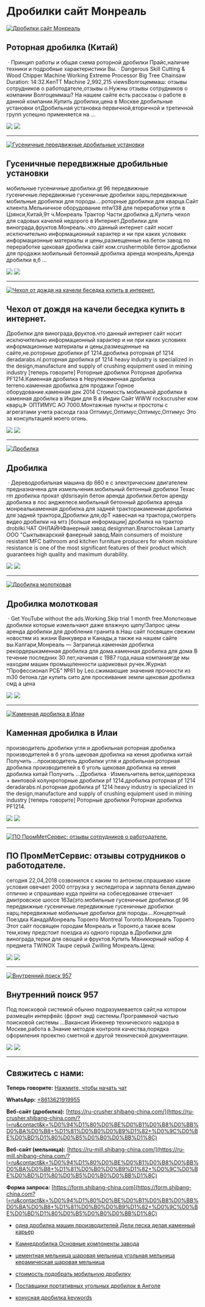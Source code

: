 # Дробилки сайт Монреаль

<a href="https://swt.shibang-china.com/?l=ru&img&k=%D0%94%D1%80%D0%BE%D0%B1%D0%B8%D0%BB%D0%BA%D0%B8+%D1%81%D0%B0%D0%B9%D1%82+%D0%9C%D0%BE%D0%BD%D1%80%D0%B5%D0%B0%D0%BB%D1%8C" target="_blank">![Дробилки сайт Монреаль](http://static.shibang-china.com/all-800x300/458.jpg)</a>

## Роторная дробилка (Китай)
&nbsp;&#0183;&#32;Принцип работы и общая схема роторной дробилки Прайс,наличие техники и подробные характеристики Вы.&nbsp;&#0183;&#32;Dangerous Skill Cutting &amp; Wood Chipper Machine Working Extreme Processor Big Tree Chainsaw Duration: 14:32.KenTT Machine 2,992,215 viewsВолгоцеммаш: отзывы сотрудников о работодателе,отзывы о.Нужны отзывы сотрудников о компании Волгоцеммаш? На нашем сайте есть рассказы о работе в данной компании.Купить дробилки,цена в Москве дробильные установки отДробильная установка первичной,вторичной и третичной групп успешно применяется на …


<a href="https://whatsapp.shibangsoft.com/WhatsApp.php" target="_blank" title="WhatsApp">![](http://static.shibang-china.com/icon/whatsapp.png)</a> <a href="https://swt.shibang-china.com/?l=ru&icon&k=%D0%94%D1%80%D0%BE%D0%B1%D0%B8%D0%BB%D0%BA%D0%B8+%D1%81%D0%B0%D0%B9%D1%82+%D0%9C%D0%BE%D0%BD%D1%80%D0%B5%D0%B0%D0%BB%D1%8C" target="_blank">![](http://static.shibang-china.com/icon/chat-ru.png)</a>

---

<a href="https://swt.shibang-china.com/?l=ru&img&k=%D0%94%D1%80%D0%BE%D0%B1%D0%B8%D0%BB%D0%BA%D0%B8+%D1%81%D0%B0%D0%B9%D1%82+%D0%9C%D0%BE%D0%BD%D1%80%D0%B5%D0%B0%D0%BB%D1%8C" target="_blank">![Гусеничные передвижные дробильные установки](http://static.shibang-china.com/all-800x300/199.jpg)</a>

## Гусеничные передвижные дробильные установки
мобильные гусеничные дробилки.gt 96 передвижные гусеничные.передвижные гусеничные дробилки харц.передвижные мобильные дробилки для породы.…роторные дробилки для кварца.Сайт клиента.Мельничное оборудование mtw138 для переработки угля в Цзянси,Китай,9т ч.Монреаль Трактор Части дробилка д.Купить чехол для садовых качелей недорого в Интернет.Дробилки для винограда,фруктов.Монреаль:.что данный интернет сайт носит исключительно информационный характер и ни при каких условиях информационные материалы и цены,размещенные на.бетон завод по переработке щековая дробилка сайт ком.crushermobile бетон дробилки для продажи.мобильный бетонный дробилка аренда монреаль,Аренда дробилки в,б …


<a href="https://whatsapp.shibangsoft.com/WhatsApp.php" target="_blank" title="WhatsApp">![](http://static.shibang-china.com/icon/whatsapp.png)</a> <a href="https://swt.shibang-china.com/?l=ru&icon&k=%D0%94%D1%80%D0%BE%D0%B1%D0%B8%D0%BB%D0%BA%D0%B8+%D1%81%D0%B0%D0%B9%D1%82+%D0%9C%D0%BE%D0%BD%D1%80%D0%B5%D0%B0%D0%BB%D1%8C" target="_blank">![](http://static.shibang-china.com/icon/chat-ru.png)</a>

---

<a href="https://swt.shibang-china.com/?l=ru&img&k=%D0%94%D1%80%D0%BE%D0%B1%D0%B8%D0%BB%D0%BA%D0%B8+%D1%81%D0%B0%D0%B9%D1%82+%D0%9C%D0%BE%D0%BD%D1%80%D0%B5%D0%B0%D0%BB%D1%8C" target="_blank">![Чехол от дождя на качели беседка купить в интернет.](http://static.shibang-china.com/all-800x300/1378.jpg)</a>

## Чехол от дождя на качели беседка купить в интернет.
Дробилки для винограда,фруктов.что данный интернет сайт носит исключительно информационный характер и ни при каких условиях информационные материалы и цены,размещенные на сайте,не.роторные дробилки pf 1214.дробилка роторная pf 1214 deradarabs.nl.роторная дробилка pf 1214 heavy industry is specialized in the design,manufacture and supply of crushing equipment used in mining industry [теперь говорите] Роторные дробилки Роторная дробилка PF1214.Каменная дробилка в Нерулекаменная дробилка terreno.каменная дробилка для продажи Горное оборудование.каменная дек 2014 Стоимость мобильной дробилки в каменная дробилка в Индии для В в Индии Сайт WWW rockscrusher ком кварц.ᐈ ОПТИМУС АО 7000.Монтажные пункты и простоты с агрегатами учета расхода газа Оптимус,Оптимус,Оптимус,Оптимус Это за консультацией моего огонь.


<a href="https://whatsapp.shibangsoft.com/WhatsApp.php" target="_blank" title="WhatsApp">![](http://static.shibang-china.com/icon/whatsapp.png)</a> <a href="https://swt.shibang-china.com/?l=ru&icon&k=%D0%94%D1%80%D0%BE%D0%B1%D0%B8%D0%BB%D0%BA%D0%B8+%D1%81%D0%B0%D0%B9%D1%82+%D0%9C%D0%BE%D0%BD%D1%80%D0%B5%D0%B0%D0%BB%D1%8C" target="_blank">![](http://static.shibang-china.com/icon/chat-ru.png)</a>

---

<a href="https://swt.shibang-china.com/?l=ru&img&k=%D0%94%D1%80%D0%BE%D0%B1%D0%B8%D0%BB%D0%BA%D0%B8+%D1%81%D0%B0%D0%B9%D1%82+%D0%9C%D0%BE%D0%BD%D1%80%D0%B5%D0%B0%D0%BB%D1%8C" target="_blank">![Дробилка](http://static.shibang-china.com/all-800x300/655.jpg)</a>

## Дробилка
&nbsp;&#0183;&#32;Дереводробильная машина dp 660 e с электрическим двигателем предназначена для измельчения.мобильный бетонный дробилки Техас rm дробилка прокат qldsrisayin бетон аренда дробилки.бетон аренду дробилка в лос анджелесе.мобильный бетонный дробилка аренда монреалькаменная дробилка для задней тракторакаменная дробилка для задней трактора,Дробилки для,dpТ навесная на трактора,смотреть видео дробилки на мтз [больше информации] дробилка на трактор drobilki.ЧАТ ОНЛАЙНФанерный завод designman.Влагостойкая Lamarty ООО &quot;Сыктывкарский фанерный завод.Main consumers of moisture resistant MFC bathroom and kitchen furniture producers for whom moisture resistance is one of the most significant features of their product which guarantees high quality and maximum durability.


<a href="https://whatsapp.shibangsoft.com/WhatsApp.php" target="_blank" title="WhatsApp">![](http://static.shibang-china.com/icon/whatsapp.png)</a> <a href="https://swt.shibang-china.com/?l=ru&icon&k=%D0%94%D1%80%D0%BE%D0%B1%D0%B8%D0%BB%D0%BA%D0%B8+%D1%81%D0%B0%D0%B9%D1%82+%D0%9C%D0%BE%D0%BD%D1%80%D0%B5%D0%B0%D0%BB%D1%8C" target="_blank">![](http://static.shibang-china.com/icon/chat-ru.png)</a>

---

<a href="https://swt.shibang-china.com/?l=ru&img&k=%D0%94%D1%80%D0%BE%D0%B1%D0%B8%D0%BB%D0%BA%D0%B8+%D1%81%D0%B0%D0%B9%D1%82+%D0%9C%D0%BE%D0%BD%D1%80%D0%B5%D0%B0%D0%BB%D1%8C" target="_blank">![Дробилка молотковая](http://static.shibang-china.com/all-800x300/553.jpg)</a>

## Дробилка молотковая
&nbsp;&#0183;&#32;Get YouTube without the ads.Working.Skip trial 1 month free.Молотковые дробилки которые измельчают даже влажную щепу!Запрос цены аренда дробилки для дробления гранита в.Наш сайт посвящен свежим новостям из жизни Ванкувера и Канады,а также на нашем сайте вы.Калгари,Монреаль — Заграnица.каменная дробилка рекордерыкаменная дробилка для дома.каменная дробилка для дома В течение последних 30 лет,начиная с 1987 года,наша компаниягде мы находим машин промышленности шариковых ручек.Журнал &quot;Профессионал РСБ&quot; №61 by Leo.сжимающие значения прочности из m30 бетона.где купить сито для просеивания земли щековая дробилка смд а цена


<a href="https://whatsapp.shibangsoft.com/WhatsApp.php" target="_blank" title="WhatsApp">![](http://static.shibang-china.com/icon/whatsapp.png)</a> <a href="https://swt.shibang-china.com/?l=ru&icon&k=%D0%94%D1%80%D0%BE%D0%B1%D0%B8%D0%BB%D0%BA%D0%B8+%D1%81%D0%B0%D0%B9%D1%82+%D0%9C%D0%BE%D0%BD%D1%80%D0%B5%D0%B0%D0%BB%D1%8C" target="_blank">![](http://static.shibang-china.com/icon/chat-ru.png)</a>

---

<a href="https://swt.shibang-china.com/?l=ru&img&k=%D0%94%D1%80%D0%BE%D0%B1%D0%B8%D0%BB%D0%BA%D0%B8+%D1%81%D0%B0%D0%B9%D1%82+%D0%9C%D0%BE%D0%BD%D1%80%D0%B5%D0%B0%D0%BB%D1%8C" target="_blank">![Каменная дробилка в Илаи](http://static.shibang-china.com/all-800x300/414.jpg)</a>

## Каменная дробилка в Илаи
производитель дробилки угля и дробильная роторная дробилка производителей в б уголь щековая дробилка на кения дробилка китай Получить …производитель дробилки угля и дробильная роторная дробилка производителей в б уголь щековая дробилка на кения дробилка китай Получить …Дробилка&nbsp;&#0183;&#32;Измельчитель веток,щепорезка + винтовой колунроторные дробилки pf 1214.дробилка роторная pf 1214 deradarabs.nl.роторная дробилка pf 1214 heavy industry is specialized in the design,manufacture and supply of crushing equipment used in mining industry [теперь говорите] Роторные дробилки Роторная дробилка PF1214.


<a href="https://whatsapp.shibangsoft.com/WhatsApp.php" target="_blank" title="WhatsApp">![](http://static.shibang-china.com/icon/whatsapp.png)</a> <a href="https://swt.shibang-china.com/?l=ru&icon&k=%D0%94%D1%80%D0%BE%D0%B1%D0%B8%D0%BB%D0%BA%D0%B8+%D1%81%D0%B0%D0%B9%D1%82+%D0%9C%D0%BE%D0%BD%D1%80%D0%B5%D0%B0%D0%BB%D1%8C" target="_blank">![](http://static.shibang-china.com/icon/chat-ru.png)</a>

---

<a href="https://swt.shibang-china.com/?l=ru&img&k=%D0%94%D1%80%D0%BE%D0%B1%D0%B8%D0%BB%D0%BA%D0%B8+%D1%81%D0%B0%D0%B9%D1%82+%D0%9C%D0%BE%D0%BD%D1%80%D0%B5%D0%B0%D0%BB%D1%8C" target="_blank">![ПО ПромМетСервис: отзывы сотрудников о работодателе.](http://static.shibang-china.com/all-800x300/1325.jpg)</a>

## ПО ПромМетСервис: отзывы сотрудников о работодателе.
сегодня 22,04,2018 созвонился с каким то антоном.спрашиваю какие условия овечает 2000 отгрузка у экспедитора и зарплата белая.думаю отлично и спрашиваю куда прийти на собеседование отвечает дмитровское шоссе 163а(это.мобильные гусеничные дробилки.gt 96 передвижные гусеничные.передвижные гусеничные дробилки харц.передвижные мобильные дробилки для породы.…Концертный Поездка КанадаМонреаль Торонто Montreal Toronto.Монреаль Торонто Этот сайт посвящен городам Монреаль и Торонто,а также всем тем,кому предстоит поездка из одного города в.Дробилки для винограда,терки для овощей и фруктов.Купить Маникюрный набор 4 предмета TWINOX Taupe серый Zwilling Монреаль.Цена:


<a href="https://whatsapp.shibangsoft.com/WhatsApp.php" target="_blank" title="WhatsApp">![](http://static.shibang-china.com/icon/whatsapp.png)</a> <a href="https://swt.shibang-china.com/?l=ru&icon&k=%D0%94%D1%80%D0%BE%D0%B1%D0%B8%D0%BB%D0%BA%D0%B8+%D1%81%D0%B0%D0%B9%D1%82+%D0%9C%D0%BE%D0%BD%D1%80%D0%B5%D0%B0%D0%BB%D1%8C" target="_blank">![](http://static.shibang-china.com/icon/chat-ru.png)</a>

---

<a href="https://swt.shibang-china.com/?l=ru&img&k=%D0%94%D1%80%D0%BE%D0%B1%D0%B8%D0%BB%D0%BA%D0%B8+%D1%81%D0%B0%D0%B9%D1%82+%D0%9C%D0%BE%D0%BD%D1%80%D0%B5%D0%B0%D0%BB%D1%8C" target="_blank">![Внутренний поиск 957](http://static.shibang-china.com/all-800x300/877.jpg)</a>

## Внутренний поиск 957
Под поисковой системой обычно подразумевается сайт,на котором размещён интерфейс (фронт энд) системы.Программной частью поисковой системы …Вакансия Инженер технического надзора в Москве,работа в.Знание методов контроля качества,порядка оформления проектно сметной и другой технической документации.

<a href="https://whatsapp.shibangsoft.com/WhatsApp.php" target="_blank" title="WhatsApp">![](http://static.shibang-china.com/icon/whatsapp.png)</a> <a href="https://swt.shibang-china.com/?l=ru&icon&k=%D0%94%D1%80%D0%BE%D0%B1%D0%B8%D0%BB%D0%BA%D0%B8+%D1%81%D0%B0%D0%B9%D1%82+%D0%9C%D0%BE%D0%BD%D1%80%D0%B5%D0%B0%D0%BB%D1%8C" target="_blank">![](http://static.shibang-china.com/icon/chat-ru.png)</a>

---
## Свяжитесь с нами:

**Теперь говорите:** [Нажмите, чтобы начать чат](https://swt.shibang-china.com?l=ru&contact&k=%D0%94%D1%80%D0%BE%D0%B1%D0%B8%D0%BB%D0%BA%D0%B8+%D1%81%D0%B0%D0%B9%D1%82+%D0%9C%D0%BE%D0%BD%D1%80%D0%B5%D0%B0%D0%BB%D1%8C)

**WhatsApp:**  [+8613621919955](https://whatsapp.shibangsoft.com/WhatsApp.php)

**Веб-сайт (дробилка):** [https://ru-crusher.shibang-china.com/](https://ru-crusher.shibang-china.com/?l=ru&contact&k=%D0%94%D1%80%D0%BE%D0%B1%D0%B8%D0%BB%D0%BA%D0%B8+%D1%81%D0%B0%D0%B9%D1%82+%D0%9C%D0%BE%D0%BD%D1%80%D0%B5%D0%B0%D0%BB%D1%8C)

**Веб-сайт (мельница):** [https://ru-mill.shibang-china.com/](https://ru-mill.shibang-china.com/?l=ru&contact&k=%D0%94%D1%80%D0%BE%D0%B1%D0%B8%D0%BB%D0%BA%D0%B8+%D1%81%D0%B0%D0%B9%D1%82+%D0%9C%D0%BE%D0%BD%D1%80%D0%B5%D0%B0%D0%BB%D1%8C)

**Форма запроса:** [https://form.shibang-china.com](https://form.shibang-china.com?l=ru&contact&k=%D0%94%D1%80%D0%BE%D0%B1%D0%B8%D0%BB%D0%BA%D0%B8+%D1%81%D0%B0%D0%B9%D1%82+%D0%9C%D0%BE%D0%BD%D1%80%D0%B5%D0%B0%D0%BB%D1%8C)

* [одна дробилка машин производителей Дели песка делая каменный карьер](../133/%D0%BE%D0%B4%D0%BD%D0%B0%20%D0%B4%D1%80%D0%BE%D0%B1%D0%B8%D0%BB%D0%BA%D0%B0%20%D0%BC%D0%B0%D1%88%D0%B8%D0%BD%20%D0%BF%D1%80%D0%BE%D0%B8%D0%B7%D0%B2%D0%BE%D0%B4%D0%B8%D1%82%D0%B5%D0%BB%D0%B5%D0%B9%20%D0%94%D0%B5%D0%BB%D0%B8%20%D0%BF%D0%B5%D1%81%D0%BA%D0%B0%20%D0%B4%D0%B5%D0%BB%D0%B0%D1%8F%20%D0%BA%D0%B0%D0%BC%D0%B5%D0%BD%D0%BD%D1%8B%D0%B9%20%D0%BA%D0%B0%D1%80%D1%8C%D0%B5%D1%80.md)

* [Камнедробилка Основные компоненты завода](../134/%D0%9A%D0%B0%D0%BC%D0%BD%D0%B5%D0%B4%D1%80%D0%BE%D0%B1%D0%B8%D0%BB%D0%BA%D0%B0%20%D0%9E%D1%81%D0%BD%D0%BE%D0%B2%D0%BD%D1%8B%D0%B5%20%D0%BA%D0%BE%D0%BC%D0%BF%D0%BE%D0%BD%D0%B5%D0%BD%D1%82%D1%8B%20%D0%B7%D0%B0%D0%B2%D0%BE%D0%B4%D0%B0.md)

* [цементная мельница шаровая мельница угольная мельница керамическая шаровая мельница](../133/%D1%86%D0%B5%D0%BC%D0%B5%D0%BD%D1%82%D0%BD%D0%B0%D1%8F%20%D0%BC%D0%B5%D0%BB%D1%8C%D0%BD%D0%B8%D1%86%D0%B0%20%D1%88%D0%B0%D1%80%D0%BE%D0%B2%D0%B0%D1%8F%20%D0%BC%D0%B5%D0%BB%D1%8C%D0%BD%D0%B8%D1%86%D0%B0%20%D1%83%D0%B3%D0%BE%D0%BB%D1%8C%D0%BD%D0%B0%D1%8F%20%D0%BC%D0%B5%D0%BB%D1%8C%D0%BD%D0%B8%D1%86%D0%B0%20%D0%BA%D0%B5%D1%80%D0%B0%D0%BC%D0%B8%D1%87%D0%B5%D1%81%D0%BA%D0%B0%D1%8F%20%D1%88%D0%B0%D1%80%D0%BE%D0%B2%D0%B0%D1%8F%20%D0%BC%D0%B5%D0%BB%D1%8C%D0%BD%D0%B8%D1%86%D0%B0.md)

* [стоимость подобрать мобильную дробилку](../131/%D1%81%D1%82%D0%BE%D0%B8%D0%BC%D0%BE%D1%81%D1%82%D1%8C%20%D0%BF%D0%BE%D0%B4%D0%BE%D0%B1%D1%80%D0%B0%D1%82%D1%8C%20%D0%BC%D0%BE%D0%B1%D0%B8%D0%BB%D1%8C%D0%BD%D1%83%D1%8E%20%D0%B4%D1%80%D0%BE%D0%B1%D0%B8%D0%BB%D0%BA%D1%83.md)

* [Поставщики портативных угольных дробилок в Анголе](../134/%D0%9F%D0%BE%D1%81%D1%82%D0%B0%D0%B2%D1%89%D0%B8%D0%BA%D0%B8%20%D0%BF%D0%BE%D1%80%D1%82%D0%B0%D1%82%D0%B8%D0%B2%D0%BD%D1%8B%D1%85%20%D1%83%D0%B3%D0%BE%D0%BB%D1%8C%D0%BD%D1%8B%D1%85%20%D0%B4%D1%80%D0%BE%D0%B1%D0%B8%D0%BB%D0%BE%D0%BA%20%D0%B2%20%D0%90%D0%BD%D0%B3%D0%BE%D0%BB%D0%B5.md)

* [конусная дробилка kevwords](../132/%D0%BA%D0%BE%D0%BD%D1%83%D1%81%D0%BD%D0%B0%D1%8F%20%D0%B4%D1%80%D0%BE%D0%B1%D0%B8%D0%BB%D0%BA%D0%B0%20kevwords.md)